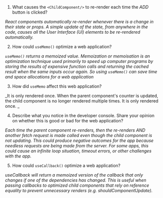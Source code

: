 1. What causes the `<ChildComponent/>` to re-render each time the _ADD_ button is clicked?

_React components automatically re-render whenever there is a change in their state or props. A simple update of the state, from anywhere in the code, causes all the User Interface (UI) elements to be re-rendered automatically._

2. How could `useMemo()` optimize a web application?

_`useMemo()` returns a memoized value. Memoization or memoisation is an optimization technique used primarily to speed up computer programs by storing the results of expensive function calls and returning the cached result when the same inputs occur again. So using `useMemo()` can save time and space allocations for a web application_

3. How did `useMemo` affect this web application?

_It is only rendered once. When the parent component's counter is updated, the child component is no longer rendered multiple times. It is only rendered once. _

4. Describe what you notice in the developer console. Share your opinion on whether this is good or bad for the web application?

_Each time the parent component <App/> re-renders, then the <ChildComponent/> re-renders AND another fetch request is made called even though the child component is not updating. This could produce negative outcomes for the app because needless requests are being made from the server. For some apps, this could cause an infinite loop situation, timeout errors, or other challenges with the app._

5. How could `useCallback()` optimize a web application?

_useCallback will return a memoized version of the callback that only changes if one of the dependencies has changed. This is useful when passing callbacks to optimized child components that rely on reference equality to prevent unnecessary renders (e.g. shouldComponentUpdate)._
